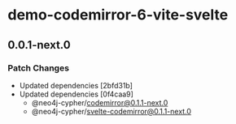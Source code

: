 # demo-codemirror-6-vite-svelte

## 0.0.1-next.0

### Patch Changes

- Updated dependencies [2bfd31b]
- Updated dependencies [0f4caa9]
  - @neo4j-cypher/codemirror@0.1.1-next.0
  - @neo4j-cypher/svelte-codemirror@0.1.1-next.0
